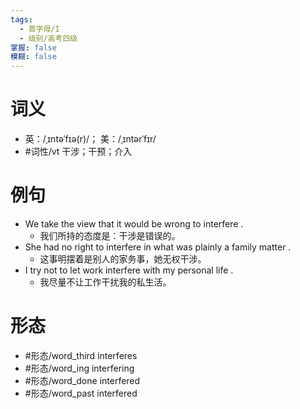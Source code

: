 ```yaml
---
tags:
  - 首字母/I
  - 级别/高考四级
掌握: false
模糊: false
---
```

# 词义
- 英：/ˌɪntəˈfɪə(r)/； 美：/ˌɪntərˈfɪr/
- #词性/vt  干涉；干预；介入
# 例句
- We take the view that it would be wrong to interfere .
	- 我们所持的态度是：干涉是错误的。
- She had no right to interfere in what was plainly a family matter .
	- 这事明摆着是别人的家务事，她无权干涉。
- I try not to let work interfere with my personal life .
	- 我尽量不让工作干扰我的私生活。
# 形态
- #形态/word_third interferes
- #形态/word_ing interfering
- #形态/word_done interfered
- #形态/word_past interfered
